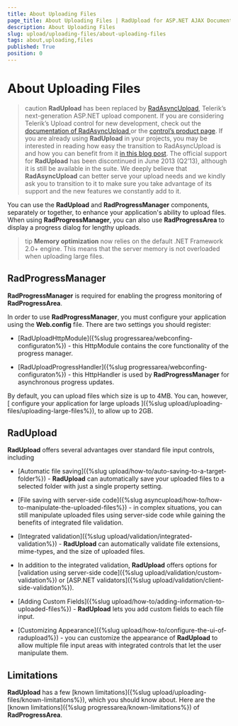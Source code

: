 ```yaml
---
title: About Uploading Files
page_title: About Uploading Files | RadUpload for ASP.NET AJAX Documentation
description: About Uploading Files
slug: upload/uploading-files/about-uploading-files
tags: about,uploading,files
published: True
position: 0
---
```


# About Uploading Files



>caution  **RadUpload** has been replaced by [RadAsyncUpload](http://demos.telerik.com/aspnet-ajax/asyncupload/examples/overview/defaultcs.aspx), Telerik’s next-generation ASP.NET upload component. If you are considering Telerik’s Upload control for new development, check out the [documentation of RadAsyncUpload ](http://www.telerik.com/help/aspnet-ajax/asyncupload-overview.html) or the [control’s product page](http://www.telerik.com/products/aspnet-ajax/asyncupload.aspx). If you are already using **RadUpload** in your projects, you may be interested in reading how easy the transition to RadAsyncUpload is and how you can benefit from it [in this blog post](http://www.telerik.com/blogs/the-case-of-telerik-s-new-old-asp.net-ajax-upload-control-radasyncupload). The official support for **RadUpload** has been discontinued in June 2013 (Q2’13), although it is still be available in the suite. We deeply believe that **RadAsyncUpload** can better serve your upload needs and we kindly ask you to transition to it to make sure you take advantage of its support and the new features we constantly add to it.
>


You can use the **RadUpload** and **RadProgressManager** components, separately or together, to enhance your application's ability to upload files. When using **RadProgressManager**, you can also use **RadProgressArea** to display a progress dialog for lengthy uploads.

>tip  **Memory optimization** now relies on the default .NET Framework 2.0+ engine. This means that the server memory is not overloaded when uploading large files.
>


## RadProgressManager

**RadProgressManager** is required for enabling the progress monitoring of **RadProgressArea**.

In order to use **RadProgressManager**, you must configure your application using the **Web.config** file. There are two settings you should register:

* [RadUploadHttpModule]({%slug progressarea/webconfing-configuraton%}) - this HttpModule contains the core functionality of the progress manager.

* [RadUploadProgressHandler]({%slug progressarea/webconfing-configuraton%}) - this HttpHandler is used by **RadProgressManager** for asynchronous progress updates.

By default, you can upload files which size is up to 4MB. You can, however, [ configure your application for large uploads ]({%slug upload/uploading-files/uploading-large-files%}), to allow up to 2GB.

## RadUpload

**RadUpload** offers several advantages over standard file input controls, including

* [Automatic file saving]({%slug upload/how-to/auto-saving-to-a-target-folder%}) - **RadUpload** can automatically save your uploaded files to a selected folder with just a single property setting.

* [File saving with server-side code]({%slug asyncupload/how-to/how-to-manipulate-the-uploaded-files%}) - in complex situations, you can still manipulate uploaded files using server-side code while gaining the benefits of integrated file validation.

* [Integrated validation]({%slug upload/validation/integrated-validation%}) - **RadUpload** can automatically validate file extensions, mime-types, and the size of uploaded files.

* In addition to the integrated validation, **RadUpload** offers options for [validation using server-side code]({%slug upload/validation/custom-validation%}) or [ASP.NET validators]({%slug upload/validation/client-side-validation%}).

* [Adding Custom Fields]({%slug upload/how-to/adding-information-to-uploaded-files%}) - **RadUpload** lets you add custom fields to each file input.

* [Customizing Appearance]({%slug upload/how-to/configure-the-ui-of-radupload%}) - you can customize the appearance of **RadUpload** to allow multiple file input areas with integrated controls that let the user manipulate them.

## Limitations

**RadUpload** has a few [known limitations]({%slug upload/uploading-files/known-limitations%}), which you should know about. Here are the [known limitations]({%slug progressarea/known-limitations%}) of **RadProgressArea**.
